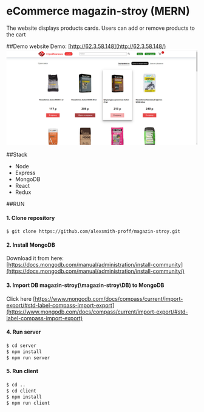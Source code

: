 # eCommerce magazin-stroy (MERN)
The website displays products cards. Users can add or remove products to the cart

##Demo website
Demo: [http://62.3.58.148](http://62.3.58.148/)
<br>
![title](title.jpg)

##Stack
* Node
* Express
* MongoDB
* React
* Redux
  
##RUN
#### 1. Clone repository
```
$ git clone https://github.com/alexsmith-proff/magazin-stroy.git
```

#### 2. Install MongoDB
Download it from here: [https://docs.mongodb.com/manual/administration/install-community](https://docs.mongodb.com/manual/administration/install-community/)

#### 3. Import DB magazin-stroy(\magazin-stroy\DB\) to MongoDB
Click here [https://www.mongodb.com/docs/compass/current/import-export/#std-label-compass-import-export](https://www.mongodb.com/docs/compass/current/import-export/#std-label-compass-import-export)

#### 4. Run server
```
$ cd server
$ npm install
$ npm run server
```
#### 5. Run client
```
$ cd ..
$ cd client
$ npm install
$ npm run client
```
